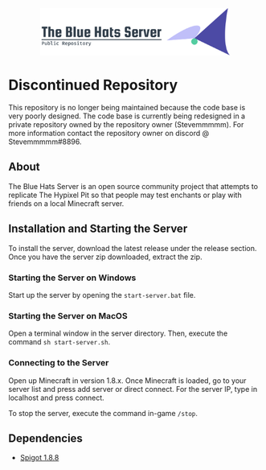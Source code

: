<p align="center">
 <img src="logo.png" width="75%">
</p>

# Discontinued Repository

This repository is no longer being maintained because the code base is very poorly designed. The code base is currently being redesigned in a private repository owned by the repository owner (Stevemmmmm). For more information contact the repository owner on discord @ Stevemmmmm#8896.

## About

The Blue Hats Server is an open source community project that attempts to replicate The Hypixel Pit so that people may test enchants or play with friends on a local Minecraft server.

## Installation and Starting the Server

To install the server, download the latest release under the release section. Once you have the server zip downloaded, extract the zip.

### Starting the Server on Windows

Start up the server by opening the `start-server.bat` file.

### Starting the Server on MacOS

Open a terminal window in the server directory. Then, execute the command `sh start-server.sh`.

### Connecting to the Server

Open up Minecraft in version 1.8.x. Once Minecraft is loaded, go to your server list and press add server or direct connect. For the server IP, type in localhost and press connect.

To stop the server, execute the command in-game `/stop`.

## Dependencies

-   [Spigot 1.8.8](https://getbukkit.org/get/hNiHm0tuqAg1Xg7w7zudk63uHr0xo48D)
